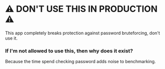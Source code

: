 # ⚠ DON'T USE THIS IN PRODUCTION ⚠

This app completely breaks protection against password bruteforcing, don't use it.

### If I'm not allowed to use this, then why does it exist?

Because the time spend checking password adds noise to benchmarking. 
